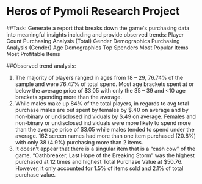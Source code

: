 # Heros of Pymoli Research Project
##Task:
Generate a report that breaks down the game's purchasing data into meaningful insights including and provide observed trends:
Player Count
Purchasing Analysis (Total) 
Gender Demographics
Purchasing Analysis (Gender) 
Age Demographics
Top Spenders
Most Popular Items
Most Profitable Items

##Observed trend analysis:
1. The majority of players ranged in ages from 18 – 29, 76.74% of the sample and were 76.47% of total spend. Most age brackets spent at or below the average price of $3.05 with only the 35 – 39 and <10 age brackets spending more than the average.  
2. While males make up 84% of the total players, in regards to avg total purchase males are out spent by females by $.40 on average and by non-binary or undisclosed individuals by $.49 on average. Females and non-binary or undisclosed individuals were more likely to spend more than the average price of $3.05 while males tended to spend under the average. 162 screen names had more than one item purchased (20.8%) with only 38 (4.9%) purchasing more than 2 items.     
3. It doesn’t appear that there is a singular item that is a “cash cow” of the game. “Oathbreaker, Last Hope of the Breaking Storm” was the highest purchased at 12 times and highest Total Purchase Value at $50.76. However, it only accounted for 1.5% of items sold and 2.1% of total purchase value. 
